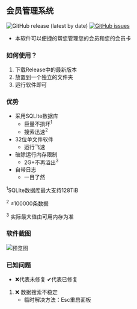 ## 会员管理系统
![GitHub release (latest by date)](https://img.shields.io/github/v/release/mike-brown8/VIP_Manager)
[![GitHub issues](https://img.shields.io/github/issues/mike-brown8/VIP_Manager)](https://github.com/mike-brown8/VIP_Manager/issues)
* 本软件可以便捷的帮您管理您的会员和您的会员卡

### 如何使用？
1. 下载Release中的最新版本
2. 放置到一个独立的文件夹
3. 运行软件即可

### 优势
* 采用SQLIte数据库
   * 巨量不损坏<sup>1</sup>
   * 搜索迅速<sup>2</sup>
* 32位单文件软件
   * 运行飞速
* 破除运行内存限制
   * 2G+不再溢出<sup>3</sup>
* 自带日志
   * 一目了然

<sup>1</sup>SQLIte数据库最大支持128TiB

<sup>2</sup> ≤100000条数据

<sup>3</sup> 实际最大值由可用内存为准

### 软件截图
![预览图](https://i.loli.net/2021/08/01/RjyFWvhVMtb4cgQ.png)

### 已知问题
* ❌代表未修复 ✔代表已修复

1. ❌ 数据搜索不稳定
   * 临时解决方法：Esc重启面板
